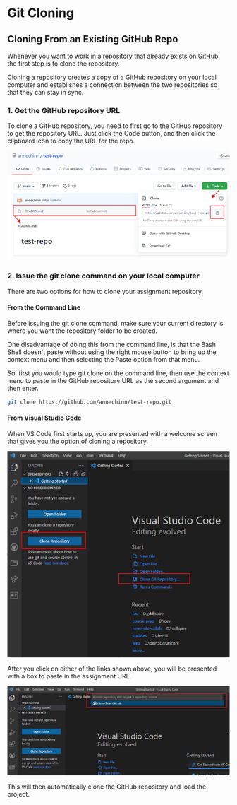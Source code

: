 # Git Cloning

## Cloning From an Existing GitHub Repo

Whenever you want to work in a repository that already exists on GitHub, the first step is to clone the repository.

Cloning a repository creates a copy of a GitHub repository on your local computer and establishes a connection between the two repositories so that they can stay in sync.

### 1. Get the GitHub repository URL
To clone a GitHub repository, you need to first go to the GitHub repository to get the repository URL. Just click the Code button, and then click the clipboard icon to copy the URL for the repo.

![](./images/git-clone-1.png)


### 2. Issue the git clone command on your local computer

There are two options for how to clone your assignment repository.

#### From the Command Line

Before issuing the git clone command, make sure your current directory is where you want the repository folder to be created. 

One disadvantage of doing this from the command line, is that the Bash Shell doesn't paste without using the right mouse button to bring up the context menu and then selecting the Paste option from that menu.

So, first you would type git clone on the command line, then use the context menu to paste in the GitHub repository URL as the second argument and then enter.

```bash
git clone https://github.com/annechinn/test-repo.git

```

#### From Visual Studio Code

When VS Code first starts up, you are presented with a welcome screen that gives you the option of cloning a repository.

![](https://raw.githubusercontent.com/hoc-labs/images/main/assignments-intro-7.png)

After you click on either of the links shown above, you will be presented with a box to paste in the assignment URL.

![](https://raw.githubusercontent.com/hoc-labs/images/main/assignments-intro-8.png)

This will then automatically clone the GitHub repository and load the project.
